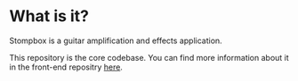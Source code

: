 # What is it?

Stompbox is a guitar amplification and effects application.

This repository is the core codebase. You can find more information about it in the front-end repositry [here](https://github.com/mikeoliphant/StompboxUI).
